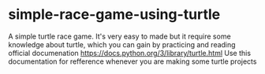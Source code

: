 # simple-race-game-using-turtle

A simple turtle race game.
It's very easy to made but it require some knowledge about turtle, which you can gain by practicing and reading official documenation https://docs.python.org/3/library/turtle.html
Use this documentation for refference whenever you are making some turtle projects
